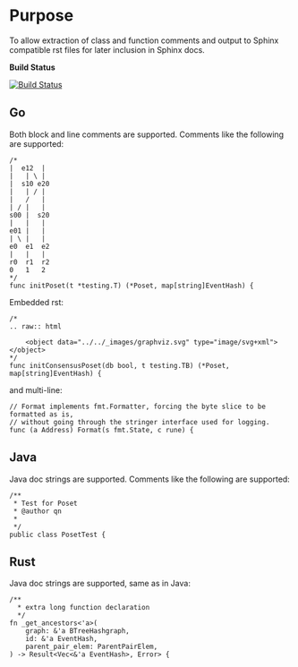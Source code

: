 **Purpose**
===========


To allow extraction of class and function comments 
and output to Sphinx compatible rst files for later inclusion in Sphinx docs.

**Build Status**

[![Build Status](https://travis-ci.com/dev10/comment-extraction.svg?branch=master)](https://travis-ci.com/dev10/comment-extraction)

**Go**
------

Both block and line comments are supported. Comments like the following are supported:

    /*
    |  e12  |
    |   | \ |
    |  s10 e20
    |   | / |
    |   /   |
    | / |   |
    s00 |  s20
    |   |   |
    e01 |   |
    | \ |   |
    e0  e1  e2
    |   |   |
    r0  r1  r2
    0   1   2
    */
    func initPoset(t *testing.T) (*Poset, map[string]EventHash) {

Embedded rst:

    /*
    .. raw:: html
    
    	<object data="../../_images/graphviz.svg" type="image/svg+xml"></object>
    */
    func initConsensusPoset(db bool, t testing.TB) (*Poset, map[string]EventHash) {

and multi-line:

    // Format implements fmt.Formatter, forcing the byte slice to be formatted as is,
    // without going through the stringer interface used for logging.
    func (a Address) Format(s fmt.State, c rune) {

**Java**
--------

Java doc strings are supported. Comments like the following are supported:
 
    /**
     * Test for Poset
     * @author qn
     *
     */
    public class PosetTest {
    

**Rust**
--------

Java doc strings are supported, same as in Java:

    /**
      * extra long function declaration
      */
    fn _get_ancestors<'a>(
        graph: &'a BTreeHashgraph,
        id: &'a EventHash,
        parent_pair_elem: ParentPairElem,
    ) -> Result<Vec<&'a EventHash>, Error> {